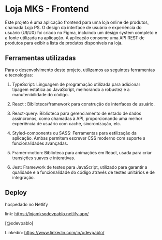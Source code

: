 
# Loja MKS - Frontend

 Este projeto é uma aplicação frontend para uma loja online de produtos, chamada Loja PS. O design da interface de usuário e experiência do usuário (UI/UX) foi criado no Figma, incluindo um design system completo e a fonte utilizada na aplicação. A aplicação consome uma API REST de produtos para exibir a lista de produtos disponíveis na loja. 

## Ferramentas utilizadas

Para o desenvolvimento deste projeto, utilizamos as seguintes ferramentas e tecnologias:

1. TypeScript: Linguagem de programação utilizada para adicionar tipagem estática ao JavaScript, melhorando a robustez e a manutenibilidade do código.

2. React : Biblioteca/framework para construção de interfaces de usuário. 
3. React-query: Biblioteca para gerenciamento de estado de dados assíncronos, como chamadas à API, proporcionando uma melhor experiência de usuário com cache, sincronização, etc.

4. Styled-components ou SASS: Ferramentas para estilização da aplicação. Ambas permitem escrever CSS moderno com suporte a funcionalidades avançadas.

5. Framer-motion: Biblioteca para animações em React, usada para criar transições suaves e interativas.

6. Jest: Framework de testes para JavaScript, utilizado para garantir a qualidade e a funcionalidade do código através de testes unitários e de integração.

## Deploy  

hospedado no Netlify

link: https://lojamksodevpablo.netlify.app/

[@odevpablo]

Linkedin: https://www.linkedin.com/in/odevpablo/